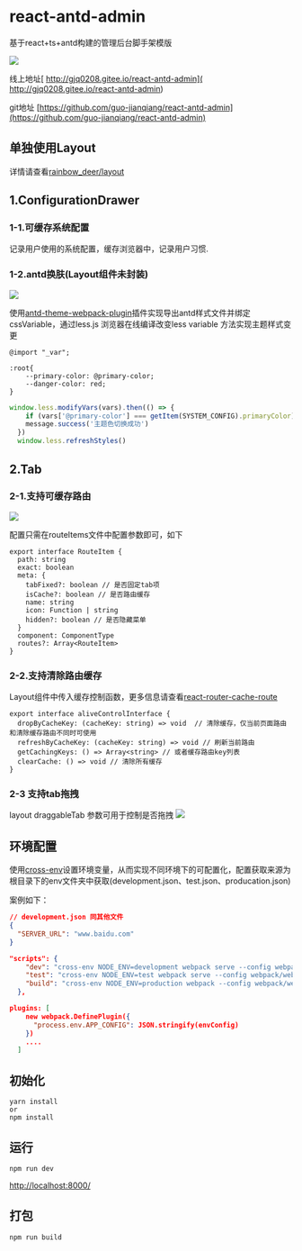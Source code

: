 

# react-antd-admin

基于react+ts+antd构建的管理后台脚手架模版

![](./static/images/system.png)

线上地址[ http://gjq0208.gitee.io/react-antd-admin]( http://gjq0208.gitee.io/react-antd-admin)

git地址 [https://github.com/guo-jianqiang/react-antd-admin](https://github.com/guo-jianqiang/react-antd-admin)
  
## 单独使用Layout
详情请查看[rainbow_deer/layout](https://guo-jianqiang.github.io/rainbow_deer/Components/ReactComponent/layout#/)

## 1.ConfigurationDrawer

### 1-1.可缓存系统配置

记录用户使用的系统配置，缓存浏览器中，记录用户习惯.

### 1-2.antd换肤(Layout组件未封装)
![](./static/images/theme.gif)

使用[antd-theme-webpack-plugin](https://github.com/mzohaibqc/antd-theme-webpack-plugin)插件实现导出antd样式文件并绑定cssVariable，通过less.js 浏览器在线编译改变less variable 方法实现主题样式变更

```less
@import "_var";

:root{
	--primary-color: @primary-color;
	--danger-color: red;
}
```



```ts
window.less.modifyVars(vars).then(() => {
    if (vars['@primary-color'] === getItem(SYSTEM_CONFIG).primaryColor) return
    message.success('主题色切换成功')
  })
  window.less.refreshStyles()
```





## 2.Tab

### 2-1.支持可缓存路由

![](./static/images/route-cache.gif)

配置只需在routeItems文件中配置参数即可，如下

```tsx
export interface RouteItem {
  path: string
  exact: boolean
  meta: {
    tabFixed?: boolean // 是否固定tab项
    isCache?: boolean // 是否路由缓存
    name: string
    icon: Function | string
    hidden?: boolean // 是否隐藏菜单
  }
  component: ComponentType
  routes?: Array<RouteItem>
}
```

### 2-2.支持清除路由缓存

Layout组件中传入缓存控制函数，更多信息请查看[react-router-cache-route](https://github.com/CJY0208/react-router-cache-route)

```tsx
export interface aliveControlInterface {
  dropByCacheKey: (cacheKey: string) => void  // 清除缓存，仅当前页面路由和清除缓存路由不同时可使用
  refreshByCacheKey: (cacheKey: string) => void // 刷新当前路由
  getCachingKeys: () => Array<string> // 或者缓存路由key列表
  clearCache: () => void // 清除所有缓存
}
```

### 2-3 支持tab拖拽
layout draggableTab 参数可用于控制是否拖拽
![](./static/images/tab.gif)

## 环境配置

使用[cross-env](https://github.com/kentcdodds/cross-env)设置环境变量，从而实现不同环境下的可配置化，配置获取来源为根目录下的env文件夹中获取(development.json、test.json、producation.json)

案例如下：

```json
// development.json 同其他文件
{
  "SERVER_URL": "www.baidu.com"
}
```



```json
"scripts": {
    "dev": "cross-env NODE_ENV=development webpack serve --config webpack/webpack.dev.ts",
    "test": "cross-env NODE_ENV=test webpack serve --config webpack/webpack.dev.ts",
    "build": "cross-env NODE_ENV=production webpack --config webpack/webpack.prod.ts"
  },

```

```json
plugins: [
    new webpack.DefinePlugin({
      "process.env.APP_CONFIG": JSON.stringify(envConfig)
    })
    ....
  ]
```

## 初始化

```shell
yarn install
or
npm install
```
## 运行
```shell
npm run dev
```
[http://localhost:8000/](http://localhost:8000/)

## 打包
```shell
npm run build
```